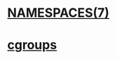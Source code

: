 # [NAMESPACES(7)](http://man7.org/linux/man-pages/man7/namespaces.7.html)



# [cgroups](https://en.wikipedia.org/wiki/Cgroups)

